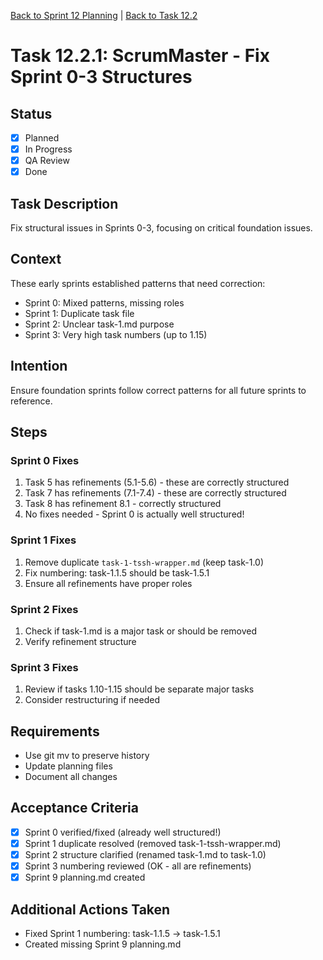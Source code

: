 [Back to Sprint 12 Planning](./planning.md) | [Back to Task 12.2](./task-12.2-comprehensive-sprint-cleanup.md)

# Task 12.2.1: ScrumMaster - Fix Sprint 0-3 Structures

## Status
- [x] Planned
- [x] In Progress
- [x] QA Review
- [x] Done

## Task Description
Fix structural issues in Sprints 0-3, focusing on critical foundation issues.

## Context
These early sprints established patterns that need correction:
- Sprint 0: Mixed patterns, missing roles
- Sprint 1: Duplicate task file
- Sprint 2: Unclear task-1.md purpose
- Sprint 3: Very high task numbers (up to 1.15)

## Intention
Ensure foundation sprints follow correct patterns for all future sprints to reference.

## Steps

### Sprint 0 Fixes
1. Task 5 has refinements (5.1-5.6) - these are correctly structured
2. Task 7 has refinements (7.1-7.4) - these are correctly structured
3. Task 8 has refinement 8.1 - correctly structured
4. No fixes needed - Sprint 0 is actually well structured!

### Sprint 1 Fixes
1. Remove duplicate `task-1-tssh-wrapper.md` (keep task-1.0)
2. Fix numbering: task-1.1.5 should be task-1.5.1
3. Ensure all refinements have proper roles

### Sprint 2 Fixes
1. Check if task-1.md is a major task or should be removed
2. Verify refinement structure

### Sprint 3 Fixes
1. Review if tasks 1.10-1.15 should be separate major tasks
2. Consider restructuring if needed

## Requirements
- Use git mv to preserve history
- Update planning files
- Document all changes

## Acceptance Criteria
- [x] Sprint 0 verified/fixed (already well structured!)
- [x] Sprint 1 duplicate resolved (removed task-1-tssh-wrapper.md)
- [x] Sprint 2 structure clarified (renamed task-1.md to task-1.0)
- [x] Sprint 3 numbering reviewed (OK - all are refinements)
- [x] Sprint 9 planning.md created

## Additional Actions Taken
- Fixed Sprint 1 numbering: task-1.1.5 → task-1.5.1
- Created missing Sprint 9 planning.md